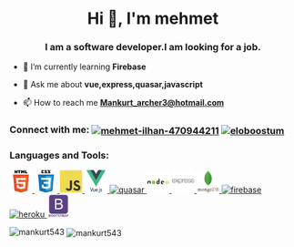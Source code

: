 <h1 align="center">Hi 👋, I'm mehmet</h1>
<h3 align="center">I am a software developer.I am looking for a job.</h3>

- 🌱 I’m currently learning **Firebase**

- 💬 Ask me about **vue,express,quasar,javascript**

- 📫 How to reach me **Mankurt_archer3@hotmail.com**

<h3 align="left">Connect with me: <a href="https://linkedin.com/in/mehmet-ilhan-470944211" target="blank"><img align="center" src="https://raw.githubusercontent.com/rahuldkjain/github-profile-readme-generator/master/src/images/icons/Social/linked-in-alt.svg" alt="mehmet-ilhan-470944211" height="30" width="40" /></a>
<a href="https://instagram.com/eloboostum" target="blank"><img align="center" src="https://raw.githubusercontent.com/rahuldkjain/github-profile-readme-generator/master/src/images/icons/Social/instagram.svg" alt="eloboostum" height="30" width="40" /></a></h3>
<h3 align="left">Languages and Tools:</h3>
<p align="left">
<!-- html -->
 <a href="https://www.w3.org/html/" target="_blank" rel="noreferrer"> <img src="https://raw.githubusercontent.com/devicons/devicon/master/icons/html5/html5-original-wordmark.svg" alt="html5" width="40" height="40" title="HTML"/> </a>
 <!-- css -->
 <a href="https://www.w3schools.com/css/" target="_blank" rel="noreferrer"> <img src="https://raw.githubusercontent.com/devicons/devicon/master/icons/css3/css3-original-wordmark.svg" title="CSS" alt="css3" width="40" height="40"/> </a> 
 <!-- javascript -->
 <a href="https://developer.mozilla.org/en-US/docs/Web/JavaScript" target="_blank" rel="noreferrer"> <img src="https://raw.githubusercontent.com/devicons/devicon/master/icons/javascript/javascript-original.svg" alt="javascript" title="Javascript" width="40" height="40"/> </a>
 <!-- vue -->
 <a href="https://vuejs.org/" target="_blank" rel="noreferrer"> <img src="https://raw.githubusercontent.com/devicons/devicon/master/icons/vuejs/vuejs-original-wordmark.svg" title="Vue 3" alt="vuejs" width="40" height="40"/> </a> 
<!-- quasar -->
<a href="https://quasar.dev/" target="_blank" rel="noreferrer"> <img src="https://cdn.quasar.dev/logo/svg/quasar-logo.svg" alt="quasar" title="Quasar" width="40" height="40"/> </a>
<!-- nodejs -->
<a href="https://nodejs.org" target="_blank" rel="noreferrer"> <img src="https://raw.githubusercontent.com/devicons/devicon/master/icons/nodejs/nodejs-original-wordmark.svg" title="Nodejs" alt="nodejs" width="40" height="40"/> </a> 
<!-- express -->
<a href="https://expressjs.com" target="_blank" rel="noreferrer"> <img src="https://raw.githubusercontent.com/devicons/devicon/master/icons/express/express-original-wordmark.svg" title="Express" alt="express" width="40" height="40"/> </a> 
<!-- mongodb -->
<a href="https://www.mongodb.com/" target="_blank" rel="noreferrer"> <img src="https://raw.githubusercontent.com/devicons/devicon/master/icons/mongodb/mongodb-original-wordmark.svg" title="Mongodb" alt="mongodb" width="40" height="40"/> </a>  
<!-- firebase -->
<a href="https://firebase.google.com/" target="_blank" rel="noreferrer"> <img src="https://www.vectorlogo.zone/logos/firebase/firebase-icon.svg" alt="firebase" title="Firebase" width="40" height="40"/> </a>
<!-- heroku -->
 <a href="https://heroku.com" target="_blank" rel="noreferrer"> <img src="https://www.vectorlogo.zone/logos/heroku/heroku-icon.svg" alt="heroku" title="Heroku" width="40" height="40"/> </a> 
<!-- boostrap -->
 <a href="https://getbootstrap.com" target="_blank" rel="noreferrer"> <img src="https://raw.githubusercontent.com/devicons/devicon/master/icons/bootstrap/bootstrap-plain-wordmark.svg"  title="boostrap" alt="bootstrap" width="40" height="40"/> </a>  </p>

<p><img align="left" src="https://github-readme-stats.vercel.app/api/top-langs?username=mankurt543&show_icons=true&locale=en&layout=compact" alt="mankurt543" /></p>

<p>&nbsp;<img align="center" src="https://github-readme-stats.vercel.app/api?username=mankurt543&show_icons=true&locale=en" alt="mankurt543" /></p>

